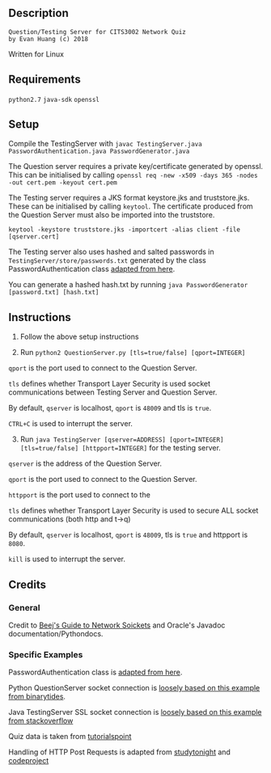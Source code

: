 ## Description
```
Question/Testing Server for CITS3002 Network Quiz
by Evan Huang (c) 2018
```

Written for Linux

## Requirements

`python2.7` `java-sdk` `openssl`

## Setup

Compile the TestingServer with `javac TestingServer.java PasswordAuthentication.java PasswordGenerator.java`

The Question server requires a private key/certificate generated by openssl. This can be initialised by calling `openssl req -new -x509 -days 365 -nodes -out cert.pem -keyout cert.pem`

The Testing server requires a JKS format keystore.jks and truststore.jks. These can be initialised by calling `keytool`. The certificate produced from the Question Server must also be imported into the truststore.

`keytool -keystore truststore.jks -importcert -alias client -file [qserver.cert]`

The Testing server also uses hashed and salted passwords in `TestingServer/store/passwords.txt` generated by the class PasswordAuthentication class [adapted from here](http://stackoverflow.com/a/2861125/3474). 

You can generate a hashed hash.txt by running `java PasswordGenerator [password.txt] [hash.txt]`


## Instructions

1) Follow the above setup instructions

2) Run `python2 QuestionServer.py [tls=true/false] [qport=INTEGER]` 

`qport` is the port used to connect to the Question Server.

`tls` defines whether Transport Layer Security is used socket communications between Testing Server and Question Server.

By default, `qserver` is localhost, `qport` is `48009` and tls is `true`.

`CTRL+C` is used to interrupt the server.

3) Run `java TestingServer [qserver=ADDRESS] [qport=INTEGER] [tls=true/false] [httpport=INTEGER]` for the testing server.

`qserver` is the address of the Question Server.

`qport` is the port used to connect to the Question Server.

`httpport` is the port used to connect to the 

`tls` defines whether Transport Layer Security is used to secure ALL socket communications (both http and t->q)

By default, `qserver` is localhost, `qport` is `48009`, tls is `true` and httpport is `8080`.

`kill` is used to interrupt the server.


## Credits

### General

Credit to [Beej's Guide to Network Soickets](http://beej.us/guide/bgnet/) and Oracle's Javadoc documentation/Pythondocs.

### Specific Examples
PasswordAuthentication class is [adapted from here](http://stackoverflow.com/a/2861125/3474).

Python QuestionServer socket connection is [loosely based on this example from binarytides](https://www.binarytides.com/python-socket-server-code-example/).

Java TestingServer SSL socket connection is [loosely based on this example from stackoverflow](https://stackoverflow.com/questions/2308479/simple-java-https-server)

Quiz data is taken from [tutorialspoint](https://www.tutorialspoint.com/)

Handling of HTTP Post Requests is adapted from [studytonight](https://www.studytonight.com/servlet/hidden-form-field.php) and [codeproject](https://www.codeproject.com/tips/1040097/create-simple-http-server-in-java)